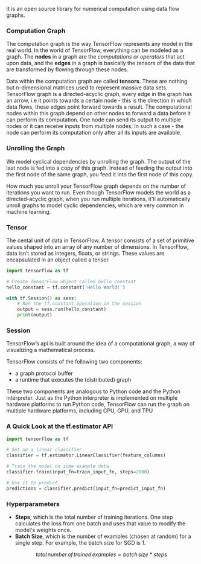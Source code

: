It is an open source library for numerical computation using data flow graphs.

### Computation Graph

The computation graph is the way TensorFlow represents any model in the real world. In the world of TensorFlow, everything can be modeled as a graph. The **nodes** in a graph are the _computations or operators_ that act upon data, and the **edges** in a graph is basically the _tensors_ of the data that are transformed by flowing through these nodes.

Data within the computation graph are called **tensors**. These are nothing but n-dimensional matrices used to represent massive data sets. TensorFlow graph is a directed-acyclic graph, every edge in the graph has an arrow, i.e it points towards a certain node - this is the direction in which data flows, these edges point forward towards a result. The computational nodes within this graph depend on other nodes to forward a data before it can perform its computation. One node can send its output to multiple nodes or it can receive inputs from multiple nodes; In such a case - the node can perform its computation only after all its inputs are available.

### Unrolling the Graph

We model cyclical dependencies by unrolling the graph. The output of the last node is fed into a copy of this graph. Instead of feeding the output into the first node of the same graph, you feed it into the first node of this copy.

How much you unroll your TensorFlow graph depends on the number of iterations you want to run. Even though TensorFlow models the world as a directed-acyclic graph, when you run multiple iterations, it'll automatically unroll graphs to model cyclic dependencies, which are very common in machine learning.

### Tensor

The cental unit of data in TensorFlow. A tensor consists of a set of primitive values shaped into an array of any number of dimensions. In TensorFlow, data isn’t stored as integers, floats, or strings. These values are encapsulated in an object called a tensor.

```py
import tensorflow as tf

# Create TensorFlow object called hello_constant
hello_constant = tf.constant('Hello World!')

with tf.Session() as sess:
    # Run the tf.constant operation in the session
    output = sess.run(hello_constant)
    print(output)
```

### Session
TensorFlow’s api is built around the idea of a computational graph, a way of visualizing a mathematical process.

TensorFlow consists of the following two components:

- a graph protocol buffer
- a runtime that executes the (distributed) graph

These two components are analogous to Python code and the Python interpreter. Just as the Python interpreter is implemented on multiple hardware platforms to run Python code, TensorFlow can run the graph on multiple hardware platforms, including CPU, GPU, and TPU

### A Quick Look at the tf.estimator API

```py
import tensorflow as tf

# Set up a linear classifier.
classifier = tf.estimator.LinearClassifier(feature_columns)

# Train the model on some example data.
classifier.train(input_fn=train_input_fn, steps=2000)

# Use it to predict.
predictions = classifier.predict(input_fn=predict_input_fn)
```

### Hyperparameters

- **Steps**, which is the total number of training iterations. One step calculates the loss from one batch and uses that value to modify the model's weights once.
- **Batch Size**, which is the number of examples (chosen at random) for a single step. For example, the batch size for SGD is 1.

$$total\,number\,of\,trained\,examples = batch\,size * steps$$